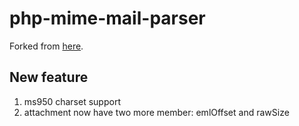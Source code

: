 # php-mime-mail-parser 

Forked from [here](https://github.com/php-mime-mail-parser/php-mime-mail-parser).

## New feature
1. ms950 charset support
2. attachment now have two more member: emlOffset and rawSize

